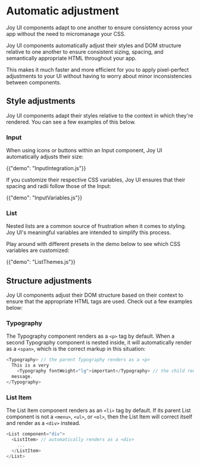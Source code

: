 # Automatic adjustment

<p class="description">Joy UI components adapt to one another to ensure consistency across your app without the need to micromanage your CSS.</p>

Joy UI components automatically adjust their styles and DOM structure relative to one another to ensure consistent sizing, spacing, and semantically appropriate HTML throughout your app.

This makes it much faster and more efficient for you to apply pixel-perfect adjustments to your UI without having to worry about minor inconsistencies between components.

## Style adjustments

Joy UI components adapt their styles relative to the context in which they're rendered.
You can see a few examples of this below.

### Input

When using icons or buttons within an Input component, Joy UI automatically adjusts their size:

{{"demo": "InputIntegration.js"}}

If you customize their respective CSS variables, Joy UI ensures that their spacing and radii follow those of the Input:

{{"demo": "InputVariables.js"}}

### List

Nested lists are a common source of frustration when it comes to styling.
Joy UI's meaningful variables are intended to simplify this process.

Play around with different presets in the demo below to see which CSS variables are customized:

{{"demo": "ListThemes.js"}}

## Structure adjustments

Joy UI components adjust their DOM structure based on their context to ensure that the appropriate HTML tags are used.
Check out a few examples below:

### Typography

The Typography component renders as a `<p>` tag by default.
When a second Typography component is nested inside, it will automatically render as a `<span>`, which is the correct markup in this situation:

```js
<Typography> // the parent Typography renders as a <p>
  This is a very
    <Typography fontWeight="lg">important</Typography> // the child renders as a <span>
  message.
</Typography>
```

### List Item

The List Item component renders as an `<li>` tag by default.
If its parent List component is not a `<menu>`, `<ul>`, or `<ol>`, then the List Item will correct itself and render as a `<div>` instead.

```js
<List component="div">
  <ListItem> // automatically renders as a <div>
    ...
  </ListItem>
</List>
```
